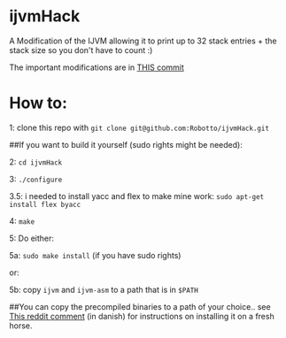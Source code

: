 # ijvmHack
A Modification of the IJVM allowing it to print up to 32 stack entries + the stack size so you don't have to count :)

The important modifications are in [THIS commit](https://github.com/Robotto/ijvmHack/commit/36e3b016be7de5fbd691bf625f7f30b84077edad)

# How to:
1: clone this repo with `git clone git@github.com:Robotto/ijvmHack.git`

##If you want to build it yourself (sudo rights might be needed):

2: `cd ijvmHack`

3: `./configure`

3.5: i needed to install yacc and flex to make mine work: `sudo apt-get install flex byacc`

4: `make`

5: Do either:

5a: `sudo make install` (if you have sudo rights)

or:

5b: copy `ijvm` and `ijvm-asm` to a path that is in `$PATH`

##You can copy the precompiled binaries to a path of your choice.. see [This reddit comment](https://www.reddit.com/r/dComArk/comments/3qyfin/it2/cx4d8rm) (in danish) for instructions on installing it on a fresh horse.


